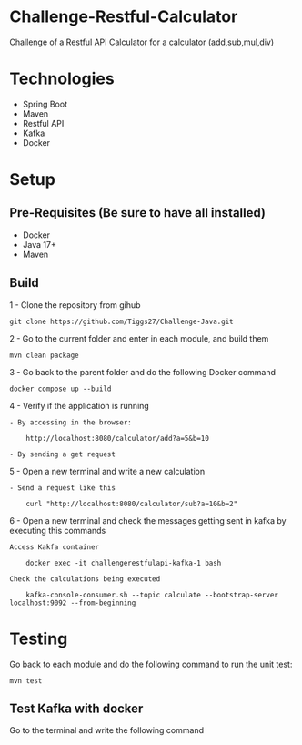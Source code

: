 # Challenge-Restful-Calculator
Challenge of a Restful API Calculator for a calculator (add,sub,mul,div)

# Technologies
- Spring Boot
- Maven
- Restful API
- Kafka
- Docker

# Setup

## Pre-Requisites (Be sure to have all installed)
- Docker
- Java 17+
- Maven

## Build

1 - Clone the repository from gihub

    git clone https://github.com/Tiggs27/Challenge-Java.git

2 - Go to the current folder and enter in each module, and build them

    mvn clean package

3 - Go back to the parent folder and do the following Docker command

    docker compose up --build

4 - Verify if the application is running

    - By accessing in the browser:

        http://localhost:8080/calculator/add?a=5&b=10
    
    - By sending a get request

5 - Open a new terminal and write a new calculation

    - Send a request like this 

        curl "http://localhost:8080/calculator/sub?a=10&b=2"
    
6 - Open a new terminal and check the messages getting sent in kafka by executing this commands

    Access Kakfa container

        docker exec -it challengerestfulapi-kafka-1 bash

    Check the calculations being executed
    
        kafka-console-consumer.sh --topic calculate --bootstrap-server localhost:9092 --from-beginning

# Testing 

Go back to each module and do the following command to run the unit test:

    mvn test

## Test Kafka with docker

Go to the terminal and write the following command 
